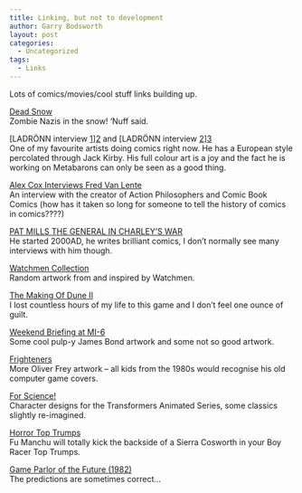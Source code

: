 ```yaml
---
title: Linking, but not to development
author: Garry Bodsworth
layout: post
categories:
  - Uncategorized
tags:
  - Links
---
```

Lots of comics/movies/cool stuff links building up.

[Dead Snow][1]  
Zombie Nazis in the snow! &#8216;Nuff said.

[LADRÖNN interview [1]][2] and [LADRÖNN interview [2]][3]  
One of my favourite artists doing comics right now. He has a European style percolated through Jack Kirby. His full colour art is a joy and the fact he is working on Metabarons can only be seen as a good thing.

[Alex Cox Interviews Fred Van Lente][4]  
An interview with the creator of Action Philosophers and Comic Book Comics (how has it taken so long for someone to tell the history of comics in comics????)

[PAT MILLS THE GENERAL IN CHARLEY&#8217;S WAR][5]  
He started 2000AD, he writes brilliant comics, I don&#8217;t normally see many interviews with him though.

[Watchmen Collection][6]  
Random artwork from and inspired by Watchmen.

[The Making Of Dune II][7]  
I lost countless hours of my life to this game and I don&#8217;t feel one ounce of guilt.

[Weekend Briefing at MI-6][8]  
Some cool pulp-y James Bond artwork and some not so good artwork.

[Frighteners][9]  
More Oliver Frey artwork &#8211; all kids from the 1980s would recognise his old computer game covers.

[For Science!][10]  
Character designs for the Transformers Animated Series, some classics slightly re-imagined.

[Horror Top Trumps][11]  
Fu Manchu will totally kick the backside of a Sierra Cosworth in your Boy Racer Top Trumps.

[Game Parlor of the Future (1982)][12]  
The predictions are sometimes correct&#8230;

 [1]: http://www.dagbladet.no/kultur/2008/12/04/556712.html
 [2]: http://sardinianconnection.blogspot.com/2008/12/ladrnn-interview-1.html
 [3]: http://sardinianconnection.blogspot.com/2008/12/ladrnn-interview-2.html
 [4]: http://goodcomics.comicbookresources.com/2008/12/06/alex-cox-interviews-fred-van-lente/
 [5]: http://www.comicon.com/new/ubb/ubbthreads.php?ubb=showflat&Number=530690#Post530690
 [6]: http://abduzeedo.com/watchmen-collection
 [7]: http://www.edge-online.com/magazine/the-making-dune-ii
 [8]: http://goodcomics.comicbookresources.com/2008/12/06/friday-at-mi-6/
 [9]: http://bearalley.blogspot.com/2008/12/frighteners.html
 [10]: http://derrickjwyatt.blogspot.com/2008/12/for-science.html
 [11]: http://www.pointlessmuseum.com/museum/horrortoptrumpsindex.php
 [12]: http://www.paleofuture.com/2008/12/game-parlor-of-future-1982.html